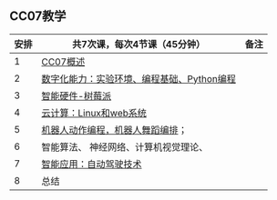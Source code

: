 ## CC07教学

| 安排 | 共7次课，每次4节课（45分钟）                    | 备注  |
| ---- | ----------------------------------------------- |  ------ |
| 1    | [CC07概述](../MEE-CC07.md)                                            |   |
| 2    | [数字化能力：实验环境、编程基础、Python编程](1st-DCC.md)      |   |
| 3    | [智能硬件-树莓派](2-raspberryPi.md)                      |   |
| 4    | [云计算：Linux和web系统](4-linux.md)                         |   |
| 5    | [机器人动作编程，机器人舞蹈编排](3-robot.md)；                |   |
| 6    | 智能算法、 神经网络、计算机视觉理论、 |   |
| 7    | [智能应用：自动驾驶技术](4-self-driving.md)        |   |
| 8    | 总结                                            |   |
